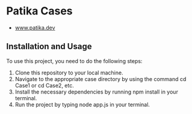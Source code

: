 # Patika Cases

- www.patika.dev

## Installation and Usage

To use this project, you need to do the following steps:

1. Clone this repository to your local machine.
2. Navigate to the appropriate case directory by using the command cd Case1 or cd Case2, etc.
3. Install the necessary dependencies by running npm install in your terminal.
4. Run the project by typing node app.js in your terminal.
